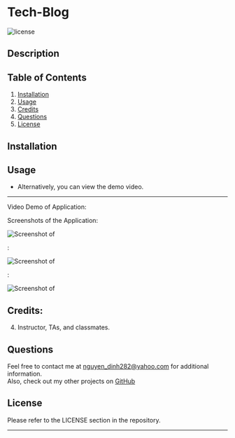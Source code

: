 # Tech-Blog

![license](https://img.shields.io/badge/License-MIT-yellowgreen)

## Description



## Table of Contents
1. [Installation](#installation)
2. [Usage](#usage)
3. [Credits](#credits)
4. [Questions](#questions)  
5. [License](#license)


## Installation




## Usage



- Alternatively, you can view the demo video.

---

Video Demo of Application:



 Screenshots of the Application:


![Screenshot of <placeholder>](./assets/)

:

![Screenshot of <placeholder>](./assets/)

:

![Screenshot of <placeholder>](./assets/)

## Credits:



4. Instructor, TAs, and classmates.

## Questions
Feel free to contact me at nguyen_dinh282@yahoo.com for additional information.  
Also, check out my other projects on [GitHub](https://github.com/Dinh282)


## License

Please refer to the LICENSE section in the repository.


---